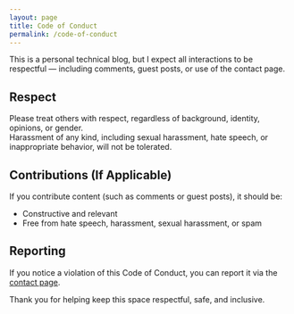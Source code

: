 ```yaml
---
layout: page
title: Code of Conduct
permalink: /code-of-conduct
---
```


This is a personal technical blog, but I expect all interactions to be respectful — including comments, guest posts, or use of the contact page.

## Respect

Please treat others with respect, regardless of background, identity, opinions, or gender.  
Harassment of any kind, including sexual harassment, hate speech, or inappropriate behavior, will not be tolerated.

## Contributions (If Applicable)

If you contribute content (such as comments or guest posts), it should be:  
- Constructive and relevant  
- Free from hate speech, harassment, sexual harassment, or spam  

## Reporting

If you notice a violation of this Code of Conduct, you can report it via the [contact page](/contact).

Thank you for helping keep this space respectful, safe, and inclusive.
